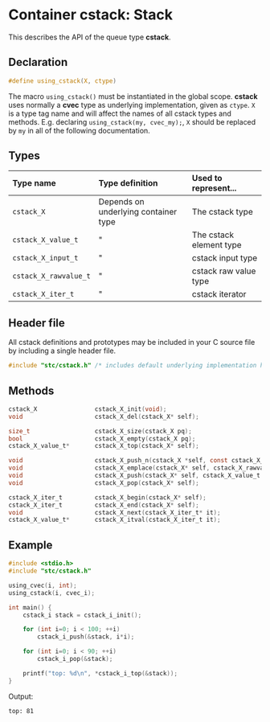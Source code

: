 # Container cstack: Stack

This describes the API of the queue type **cstack**.

## Declaration

```c
#define using_cstack(X, ctype)
```
The macro `using_cstack()` must be instantiated in the global scope. **cstack** uses normally
a **cvec** type as underlying implementation, given as `ctype`. `X` is a type tag name and will
affect the names of all cstack types and methods. E.g. declaring `using_cstack(my, cvec_my);`,
`X` should be replaced by `my` in all of the following documentation.

## Types

| Type name             | Type definition                        | Used to represent...        |
|:----------------------|:---------------------------------------|:----------------------------|
| `cstack_X`            | Depends on underlying container type   | The cstack type             |
| `cstack_X_value_t`    |                   "                    | The cstack element type     |
| `cstack_X_input_t`    |                   "                    | cstack input type           |
| `cstack_X_rawvalue_t` |                   "                    | cstack raw value type       |
| `cstack_X_iter_t`     |                   "                    | cstack iterator             |

## Header file

All cstack definitions and prototypes may be included in your C source file by including a single header file.

```c
#include "stc/cstack.h" /* includes default underlying implementation header cvec.h */
```

## Methods

```c
cstack_X                cstack_X_init(void);
void                    cstack_X_del(cstack_X* self);

size_t                  cstack_X_size(cstack_X pq);
bool                    cstack_X_empty(cstack_X pq);
cstack_X_value_t*       cstack_X_top(cstack_X* self);

void                    cstack_X_push_n(cstack_X *self, const cstack_X_input_t in[], size_t size);
void                    cstack_X_emplace(cstack_X* self, cstack_X_rawvalue_t raw);
void                    cstack_X_push(cstack_X* self, cstack_X_value_t value);
void                    cstack_X_pop(cstack_X* self);

cstack_X_iter_t         cstack_X_begin(cstack_X* self);
cstack_X_iter_t         cstack_X_end(cstack_X* self);
void                    cstack_X_next(cstack_X_iter_t* it);
cstack_X_value_t*       cstack_X_itval(cstack_X_iter_t it);
```

## Example
```c
#include <stdio.h>
#include "stc/cstack.h"

using_cvec(i, int);
using_cstack(i, cvec_i);

int main() {
    cstack_i stack = cstack_i_init();

    for (int i=0; i < 100; ++i)
        cstack_i_push(&stack, i*i);

    for (int i=0; i < 90; ++i)
        cstack_i_pop(&stack);

    printf("top: %d\n", *cstack_i_top(&stack));
}
```
Output:
```
top: 81
```